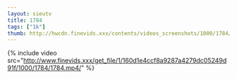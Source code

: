 ```yaml
--- 
layout: sieutv
title: 1784
tags: ["1k"]
thumb: http://hwcdn.finevids.xxx/contents/videos_screenshots/1000/1784/preview.mp4.jpg
---
```

{% include video src="http://www.finevids.xxx/get_file/1/160d1e4ccf8a9287a4279dc05249d91f/1000/1784/1784.mp4/" %} 
